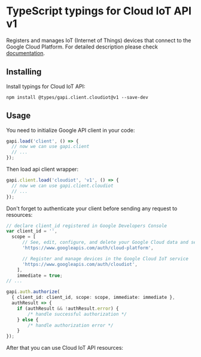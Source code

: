 # TypeScript typings for Cloud IoT API v1

Registers and manages IoT (Internet of Things) devices that connect to the Google Cloud Platform. 
For detailed description please check [documentation](https://cloud.google.com/iot).

## Installing

Install typings for Cloud IoT API:

```
npm install @types/gapi.client.cloudiot@v1 --save-dev
```

## Usage

You need to initialize Google API client in your code:

```typescript
gapi.load('client', () => {
  // now we can use gapi.client
  // ...
});
```

Then load api client wrapper:

```typescript
gapi.client.load('cloudiot', 'v1', () => {
  // now we can use gapi.client.cloudiot
  // ...
});
```

Don't forget to authenticate your client before sending any request to resources:

```typescript
// declare client_id registered in Google Developers Console
var client_id = '',
  scope = [ 
      // See, edit, configure, and delete your Google Cloud data and see the email address for your Google Account.
      'https://www.googleapis.com/auth/cloud-platform',

      // Register and manage devices in the Google Cloud IoT service
      'https://www.googleapis.com/auth/cloudiot',
    ],
    immediate = true;
// ...

gapi.auth.authorize(
  { client_id: client_id, scope: scope, immediate: immediate },
  authResult => {
    if (authResult && !authResult.error) {
        /* handle successful authorization */
    } else {
        /* handle authorization error */
    }
});
```

After that you can use Cloud IoT API resources:

```typescript
```
